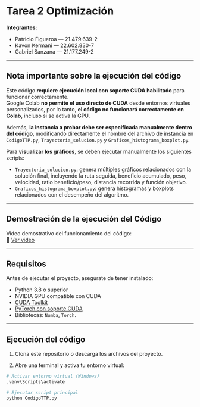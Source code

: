 # Tarea 2 Optimización

**Integrantes:**  
* Patricio Figueroa — 21.479.639-2  
* Kavon Kermani — 22.602.830-7  
* Gabriel Sanzana — 21.177.249-2  

---

## Nota importante sobre la ejecución del código

Este código **requiere ejecución local con soporte CUDA habilitado** para funcionar correctamente.  
Google Colab **no permite el uso directo de CUDA** desde entornos virtuales personalizados, por lo tanto, **el código no funcionará correctamente en Colab**, incluso si se activa la GPU.

Además, **la instancia a probar debe ser especificada manualmente dentro del código**, modificando directamente el nombre del archivo de instancia en `CodigoTTP.py`, `Trayectoria_solucion.py` y `Graficos_histograma_boxplot.py`.

Para **visualizar los gráficos**, se deben ejecutar manualmente los siguientes scripts:

- `Trayectoria_solucion.py`: genera múltiples gráficos relacionados con la solución final, incluyendo la ruta seguida, beneficio acumulado, peso, velocidad, ratio beneficio/peso, distancia recorrida y función objetivo.
- `Graficos_histograma_boxplot.py`: genera histogramas y boxplots relacionados con el desempeño del algoritmo.

---

## Demostración de la ejecución del Código

Video demostrativo del funcionamiento del código:  
🔗 [Ver video](https://drive.google.com/file/d/1kqfbeK3RSB6sGN81tZ9JD1eg4siec9-z/view?usp=sharing)

---

## Requisitos

Antes de ejecutar el proyecto, asegúrate de tener instalado:

- Python 3.8 o superior  
- NVIDIA GPU compatible con CUDA  
- [CUDA Toolkit](https://developer.nvidia.com/cuda-downloads)  
- [PyTorch con soporte CUDA](https://pytorch.org/get-started/locally/)  
- Bibliotecas: `Numba`, `Torch`.

---

## Ejecución del código

1. Clona este repositorio o descarga los archivos del proyecto.

2. Abre una terminal y activa tu entorno virtual:

```bash
# Activar entorno virtual (Windows)
.venv\Scripts\activate

# Ejecutar script principal
python CodigoTTP.py
